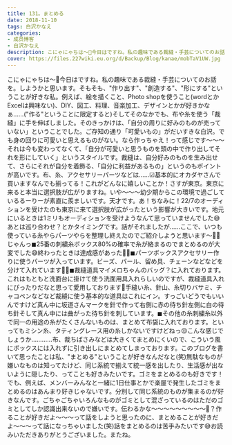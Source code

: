 ```yaml
---
title: 131。まとめる
date: 2018-11-10
tags: 白沢かなえ
categories: 
- 成员博客
- 白沢かなえ
description: こにゃにゃちは〜🦁今日はですね。私の趣味である裁縫・手芸についてのお話を。しようかと思います。そもそも、"作り出す"、"創造する"、"形にする"ということが好きな私。例えば、絵を描くこと、Photo shopを使...
cover: https://files.227wiki.eu.org/d/Backup/Blog/kanae/mobTaV1UW.jpg 
---
```


こにゃにゃちは〜🦁今日はですね。私の趣味である裁縫・手芸についてのお話を。しようかと思います。そもそも、"作り出す"、"創造する"、"形にする"ということが好きな私。例えば、絵を描くこと、Photo shopを使うこと(wordとかExcelは興味ない)、DIY、図工、料理、音楽加工、デザインとかが好きかなぁ……("作る"ということに限定すると)そしてそのなかでも、布や糸を使う「裁縫」に手を伸ばしました。そのきっかけは、「自分の周りに好みのものが売っていない」ということでした。ご存知の通り「可愛いもの」がだいすきな白沢。でも身の回りに可愛いと思えるものがない。なら作っちゃえ！って感じです〜〜〜それは今も変わってなくて、「自分が可愛いと思うものを頭の中で作り出してそれを形にしていく」というスタイルです。裁縫は、自分好みのものを生み出せて、さらにそれが自分を着飾る、「自分に利益があるもの」というのもポイントが高いです。布、糸、アクセサリーパーツなどは……☑︎基本的にオカダヤさんで買いますなんでも揃ってる！これがどんなに嬉しいことか！さすが東京。東京に来ると本当に選択肢が広がりますね。いや〜〜〜幼少期からこの環境で過ごしているるーりーが素直に羨ましいです。天才です。あ！ちなみに！22/7のオーディションを受けたのも東京に来て選択肢が広がったという影響が大きいです。地元にいるときは1ミリもオーディションを受けようなんて思っていませんでした😅あとは巡り合わせ？とかタイミングです。話がそれましたが……ここで、いつも使っている糸やらパーツやらを整理し終えたのでご紹介しようと思います〜👏🏻じゃんっ◼︎25番の刺繍糸ボックス80%の確率で糸が絡まるのでまとめるのが大変でした😅終わったときは達成感があった✌🏻◼︎パーツボックスアクセサリー作りに使うパーツが入っています。ビーズ、パール、留め具、チェーンなどなどを分けて入れています✌🏻◼︎裁縫道具マイメロちゃんのバッグ？に入れております。これはもともと洗面台に掛けて使う洗面用具入れらしいのですが、裁縫道具入れにぴったりだなと思って愛用しております💍手縫い糸、針山、糸切りバサミ、チャコペンなどなど裁縫に使う基本的な道具はこれにイン。すっごいどうでもいいんですけど真ん中に坂道さんマークを針で作って右側に赤の待ち針左側に白の待ち針そして真ん中には曲がった待ち針を刺しています。◼︎その他の糸刺繍糸以外で同一の用途の糸がたくさんないものは、まとめて布袋に入れております。といってもミシン糸、タティングレース用の糸しかないですけどねっ😌こんな感じでしょうか…………布、裁ちばさみなどは大きくてまとめにくいので、こういう風にボックスには入れずに引き出しにまとめてしまっております。このブログを書いて思ったことは私、"まとめる"ということが好きなんだなと(笑)無駄なものが嫌いなものは知ってたけど、同じ系統で揃えて統一感を出したり、生活感が出ないように隠したり、ってことも好きみたいです。ゴミをまとめるのも好きです！でも、例えば、メンバーみんなと一緒に1日仕事とかで楽屋で発生したゴミをまとめるのはあんまり好きじゃないです。分別して同じ系統のものが集まるのが好きなんです。ごちゃごちゃいろんなものがゴミとして混ざっているのはただのゴミとしてしか認識出来ないので嫌いです。伝わるかな〜〜〜〜〜〜〜〜〜🧐？作ることが好きだよ〜〜〜って話をしようと思ったのに、まとめることが好きだよ〜〜〜って話になっちゃいました(笑)話をまとめるのは苦手みたいです😅お読みいただきありがとうございました。またね。



